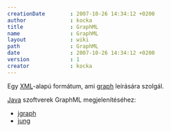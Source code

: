 ```yaml
---
creationDate        : 2007-10-26 14:34:12 +0200 
author              : kocka 
title               : GraphML 
name                : GraphML 
layout              : wiki 
path                : GraphML 
date                : 2007-10-26 14:34:12 +0200 
version             : 1 
creator             : kocka 
---
```

Egy [XML](XML.html)-alapú formátum, ami [graph](Missing.html) leírására szolgál.

[Java](java.html) szoftverek GraphML megjelenítéséhez:

*   [jgraph](Missing.html)
*   [jung](jung.html)
